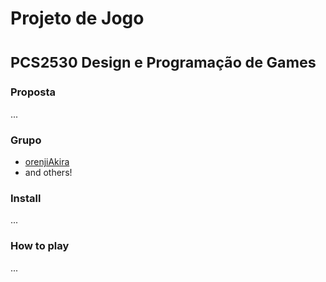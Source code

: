 
# Projeto de Jogo
# <small>PCS2530 Design e Programação de Games</small>


### Proposta

...

### Grupo

+ [orenjiAkira](https://github.com/orenjiakira)
+ and others!

### Install

...

### How to play

...

